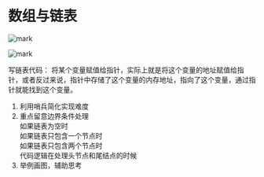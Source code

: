 # 数组与链表

![mark](http://pic-cloud.ice-leaf.top/pic-cloud/20190403/JOK5l4q9jjsw.png?imageslim)

![mark](http://pic-cloud.ice-leaf.top/pic-cloud/20190403/3f5YqGaJ3UTG.png?imageslim)

写链表代码：
将某个变量赋值给指针，实际上就是将这个变量的地址赋值给指针，或者反过来说，指针中存储了这个变量的内存地址，指向了这个变量，通过指针就能找到这个变量。

1. 利用哨兵简化实现难度
2. 重点留意边界条件处理  
  如果链表为空时  
  如果链表只包含一个节点时  
  如果链表只包含两个节点时  
  代码逻辑在处理头节点和尾结点的时候
3. 举例画图，辅助思考
